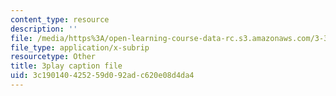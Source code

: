 ```yaml
---
content_type: resource
description: ''
file: /media/https%3A/open-learning-course-data-rc.s3.amazonaws.com/3-320-atomistic-computer-modeling-of-materials-sma-5107-spring-2005/3c190140425259d092adc620e08d4da4_3HXG1kxmYVs.vtt
file_type: application/x-subrip
resourcetype: Other
title: 3play caption file
uid: 3c190140-4252-59d0-92ad-c620e08d4da4
---
```

